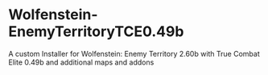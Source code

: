 # Wolfenstein-EnemyTerritoryTCE0.49b
A custom Installer for Wolfenstein: Enemy Territory 2.60b with True Combat Elite 0.49b and additional maps and addons

